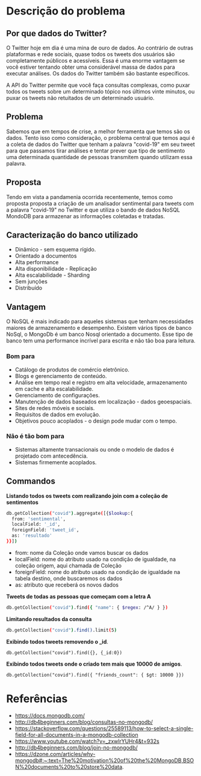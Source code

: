 # Descrição do problema

## Por que dados do Twitter?

O Twitter hoje em dia é uma mina de ouro de dados. Ao contrário de outras plataformas e rede sociais, quase todos os tweets dos usuários são completamente públicos e acessíveis. Essa é uma enorme vantagem se você estiver tentando obter uma considerável massa de dados para executar análises. Os dados do Twitter também são bastante específicos.

A API do Twitter permite que você faça consultas complexas, como puxar todos os tweets sobre um determinado tópico nos últimos vinte minutos, ou puxar os tweets não retuitados de um determinado usuário.

## Problema

Sabemos que em tempos de crise, a melhor ferramenta que temos são os dados. Tento isso como consideração, o problema central que temos aqui é a coleta de dados do Twitter que tenham a palavra "covid-19" em seu tweet para que passamos tirar análises e tentar prever que tipo de sentimento uma determinada quantidade de pessoas transmitem quando utilizam essa palavra.

## Proposta

Tendo em vista a pandamenia ocorrida recentemente, temos como proposta proposta a criação de um analisador sentimental para tweets com a palavra "covid-19" no Twitter e que utiliza o bando de dados NoSQL MondoDB para armazenar as informações coletadas e tratadas.

## Caracterização do banco utilizado

* Dinâmico - sem esquema rígido.
* Orientado a documentos
* Alta performance
* Alta disponibilidade - Replicação
* Alta escalabilidade - Sharding
* Sem junções
* Distribuído

## Vantagem

O NoSQL é mais indicado para aqueles sistemas que tenham necessidades maiores de armazenamento e desempenho. Existem vários tipos de banco NoSql, o MongoDb é um banco Nosql orientado a documento. Esse tipo de banco tem uma performance incrível para escrita e não tão boa para leitura.

### Bom para

* Catálogo de produtos de comércio eletrônico.
* Blogs e gerenciamento de conteúdo.
* Análise em tempo real e registro em alta velocidade, armazenamento em cache e alta escalabilidade.
* Gerenciamento de configurações.
* Manutenção de dados baseados em localização - dados geoespaciais.
* Sites de redes móveis e sociais.
* Requisitos de dados em evolução.
* Objetivos pouco acoplados - o design pode mudar com o tempo.

### Não é tão bom para

* Sistemas altamente transacionais ou onde o modelo de dados é projetado com antecedência.
* Sistemas firmemente acoplados.

## Commandos

**Listando todos os tweets com realizando join com a coleção de sentimentos**

```bash
db.getCollection("covid").aggregate([{$lookup:{
  from: 'sentimental',
  localField: '_id',
  foreignField: 'tweet_id',
  as: 'resultado'
}}])
```

* from: nome da Coleção onde vamos buscar os dados
* localField: nome do atributo usado na condição de igualdade, na coleção origem, aqui chamada de Coleção
* foreignField: nome do atributo usado na condição de igualdade na tabela destino, onde buscaremos os dados
* as: atributo que receberá os novos dados


**Tweets de todas as pessoas que começam com a letra A**

```bash
db.getCollection("covid").find({ "name": { $regex: /^A/ } })
```

**Limitando resultados da consulta**

```bash
db.getCollection("covid").find().limit(5)
```

**Exibindo todos tweets removendo o _id**.

```
db.getCollection("covid").find({}, {_id:0})
```

**Exibindo todos tweets onde o criado tem mais que 10000 de amigos**.

```
db.getCollection("covid").find({ "friends_count": { $gt: 10000 }})
```

# Referências

* https://docs.mongodb.com/
* http://db4beginners.com/blog/consultas-no-mongodb/
* https://stackoverflow.com/questions/25589113/how-to-select-a-single-field-for-all-documents-in-a-mongodb-collection
* https://www.youtube.com/watch?v=_zxwlrYUHr4&t=932s
* http://db4beginners.com/blog/join-no-mongodb/
* https://dzone.com/articles/why-mongodb#:~:text=The%20motivation%20of%20the%20MongoDB,BSON%20documents%20to%20store%20data.
